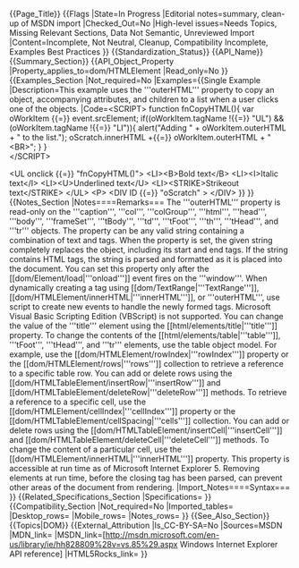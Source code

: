 {{Page_Title}}
{{Flags
|State=In Progress
|Editorial notes=summary, clean-up of MSDN import
|Checked_Out=No
|High-level issues=Needs Topics, Missing Relevant Sections, Data Not Semantic, Unreviewed Import
|Content=Incomplete, Not Neutral, Cleanup, Compatibility Incomplete, Examples Best Practices
}}
{{Standardization_Status}}
{{API_Name}}
{{Summary_Section}}
{{API_Object_Property
|Property_applies_to=dom/HTMLElement
|Read_only=No
}}
{{Examples_Section
|Not_required=No
|Examples={{Single Example
|Description=This example uses the '''outerHTML''' property to copy an object, accompanying attributes, and children to a list when a user clicks one of the objects.
|Code=&lt;SCRIPT&gt;
function fnCopyHTML(){
   var oWorkItem {{=}} event.srcElement;
   if((oWorkItem.tagName !{{=}} "UL") &amp;&amp; (oWorkItem.tagName !{{=}} "LI")){
      alert("Adding " + oWorkItem.outerHTML + " to the list.");
      oScratch.innerHTML +{{=}} oWorkItem.outerHTML + "&lt;BR&gt;";
   }
}	
&lt;/SCRIPT&gt;

&lt;UL onclick {{=}} "fnCopyHTML()"&gt;
&lt;LI&gt;&lt;B&gt;Bold text&lt;/B&gt;
&lt;LI&gt;&lt;I&gt;Italic text&lt;/I&gt;
&lt;LI&gt;&lt;U&gt;Underlined text&lt;/U&gt;
&lt;LI&gt;&lt;STRIKE&gt;Strikeout text&lt;/STRIKE&gt;
&lt;/UL&gt;
&lt;P&gt;
&lt;DIV ID {{=}} "oScratch" &gt;
&lt;/DIV&gt;
}}
}}
{{Notes_Section
|Notes====Remarks===
The '''outerHTML''' property is read-only on the '''caption''', '''col''', '''colGroup''', '''html''', '''head''', '''body''', '''frameSet''', '''tBody''', '''td''', '''tFoot''', '''th''', '''tHead''', and '''tr''' objects.
The property can be any valid string containing a combination of text and tags.
When the property is set, the given string completely replaces the object, including its start and end tags. If the string contains HTML tags, the string is parsed and formatted as it is placed into the document.
You can set this property only after the [[dom/Element/load|'''onload''']] event fires on the '''window'''. When dynamically creating a tag using [[dom/TextRange|'''TextRange''']], [[dom/HTMLElement/innerHTML|'''innerHTML''']], or '''outerHTML''', use script to create new events to handle the newly formed tags. Microsoft Visual Basic Scripting Edition (VBScript) is not supported.
You can change the value of the '''title''' element using the [[html/elements/title|'''title''']] property.
To change the contents of the [[html/elements/table|'''table''']], '''tFoot''', '''tHead''', and '''tr''' elements, use the table object model. For example, use the [[dom/HTMLElement/rowIndex|'''rowIndex''']] property or the [[dom/HTMLElement/rows|'''rows''']] collection to retrieve a reference to a specific table row. You can add or delete rows using the [[dom/HTMLTableElement/insertRow|'''insertRow''']] and [[dom/HTMLTableElement/deleteRow|'''deleteRow''']] methods. To retrieve a reference to a specific cell, use the [[dom/HTMLElement/cellIndex|'''cellIndex''']] property or the [[dom/HTMLTableElement/cellSpacing|'''cells''']] collection. You can add or delete rows using the [[dom/HTMLTableElement/insertCell|'''insertCell''']] and [[dom/HTMLTableElement/deleteCell|'''deleteCell''']] methods. To change the content of a particular cell, use the [[dom/HTMLElement/innerHTML|'''innerHTML''']] property.
This property is accessible at run time as of Microsoft Internet Explorer 5. Removing elements at run time, before the closing tag has been parsed, can prevent other areas of the document from rendering.
|Import_Notes====Syntax===
}}
{{Related_Specifications_Section
|Specifications=
}}
{{Compatibility_Section
|Not_required=No
|Imported_tables=
|Desktop_rows=
|Mobile_rows=
|Notes_rows=
}}
{{See_Also_Section}}
{{Topics|DOM}}
{{External_Attribution
|Is_CC-BY-SA=No
|Sources=MSDN
|MDN_link=
|MSDN_link=[http://msdn.microsoft.com/en-us/library/ie/hh828809%28v=vs.85%29.aspx Windows Internet Explorer API reference]
|HTML5Rocks_link=
}}